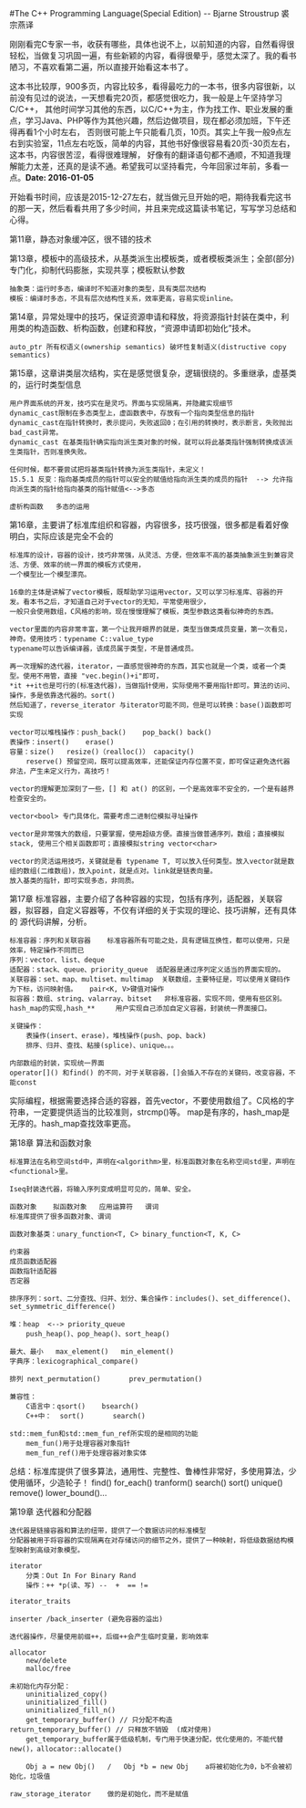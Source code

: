 #The C++ Programming Language(Special Edition) -- Bjarne Stroustrup 裘宗燕译

刚刚看完C专家一书，收获有哪些，具体也说不上，以前知道的内容，自然看得很轻松，当做复习巩固一遍，有些新颖的内容，看得很晕乎，感觉太深了。我的看书
陋习，不喜欢看第二遍，所以直接开始看这本书了。

这本书比较厚，900多页，内容比较多，看得最吃力的一本书，很多内容很新，以前没有见过的说法，一天想看完20页，都感觉很吃力，我一般是上午坚持学习C/C++，
其他时间学习其他的东西，以C/C++为主，作为找工作、职业发展的重点，学习Java、PHP等作为其他兴趣，然后边做项目，现在都必须加班，下午还得再看1个小时左右，
否则很可能上午只能看几页，10页。其实上午我一般9点左右到实验室，11点左右吃饭，简单的内容，其他书好像很容易看20页-30页左右，这本书，内容很苦涩，看得很难理解，
好像有的翻译语句都不通顺，不知道我理解能力太差，还真的是读不通。希望我可以坚持看完，今年回家过年前，多看一点。**Date: 2016-01-05**

开始看书时间，应该是2015-12-27左右，就当做元旦开始的吧，期待我看完这书的那一天，然后看看共用了多少时间，并且来完成这篇读书笔记，写写学习总结和心得。


第11章，静态对象缓冲区，很不错的技术

第13章，模板中的高级技术，从基类派生出模板类，或者模板类派生；全部(部分)专门化，抑制代码膨胀，实现共享；模板默认参数
	
	抽象类：运行时多态，编译时不知道对象的类型，具有类层次结构
	模板：编译时多态，不具有层次结构性关系，效率更高，容易实现inline。

第14章，异常处理中的技巧，保证资源申请和释放，将资源指针封装在类中，利用类的构造函数、析构函数，创建和释放，“资源申请即初始化”技术。
	
	auto_ptr 所有权语义(ownership semantics)	破坏性复制语义(distructive copy semantics)
	
第15章，这章讲类层次结构，实在是感觉很复杂，逻辑很绕的。多重继承，虚基类的，运行时类型信息

	用户界面系统的开发，技巧实在是灵巧。界面与实现隔离，并隐藏实现细节
	dynamic_cast限制在多态类型上，虚函数表中，存放有一个指向类型信息的指针
	dynamic_cast在指针转换时，表示提问，失败返回0；在引用的转换时，表示断言，失败抛出bad_cast异常。
	dynamic_cast 在基类指针确实指向派生类对象的时候，就可以将此基类指针强制转换成该派生类指针，否则准换失败。
	
	任何时候，都不要尝试把将基类指针转换为派生类指针，未定义！ 
	15.5.1 反变：指向基类成员的指针可以安全的赋值给指向派生类的成员的指针	--> 允许指向派生类的指针给指向基类的指针赋值<-->多态
	
	虚析构函数	多态的运用
	
第16章，主要讲了标准库组织和容器，内容很多，技巧很强，很多都是看着好像明白，实际应该是完全不会的

	标准库的设计，容器的设计，技巧非常强，从灵活、方便，但效率不高的基类抽象派生到兼容灵活、方便、效率的统一界面的模板方式使用，
	一个模型比一个模型漂亮。
	
	16章的主体是讲解了vector模板，既帮助学习运用vector，又可以学习标准库、容器的开发。看本书之后，才知道自己对于vector的无知，平常使用很少，
	一般只会使用数组，C风格的影响，现在慢慢理解了模板，类型参数这类看似神奇的东西。
	
	vector里面的内容非常丰富，第一个让我开眼界的就是，类型当做类成员变量，第一次看见，神奇。使用技巧：typename C::value_type 
	typename可以告诉编译器，该成员属于类型，不是普通成员。
	
	再一次理解的迭代器，iterator，一直感觉很神奇的东西，其实也就是一个类，或者一个类型。使用不用管，直接 "vec.begin()+i"即可，
	*it ++it也是可行的(标准迭代器)，当做指针使用，实际使用不要用指针即可。算法的访问、操作，多是依靠迭代器的。sort()
	然后知道了，reverse_iterator 与iterator可能不同，但是可以转换：base()函数即可实现
	
	vector可以堆栈操作：push_back()	pop_back() back()
	表操作：insert()	erase()
	容量：size()	resize()（realloc()）	capacity()	
		reserve() 预留空间，既可以提高效率，还能保证内存位置不变，即可保证避免迭代器非法，产生未定义行为，高技巧！
		
	vector的理解更加深刻了一些，[] 和 at() 的区别，一个是高效率不安全的，一个是有越界检查安全的。
		
	vector<bool> 专门具体化，需要考虑二进制位模拟寻址操作
	
	vector是非常强大的数组，只要掌握，使用超级方便。直接当做普通序列，数组；直接模拟stack, 使用三个相关函数即可；直接模拟string vector<char>
	
	vector的灵活运用技巧，关键就是看 typename T, 可以放入任何类型。放入vector就是数组的数组(二维数组)，放入point，就是点对。link就是链表向量。
	放入基类的指针，即可实现多态，非同质。

第17章 标准容器，主要介绍了各种容器的实现，包括有序列，适配器，关联容器，拟容器，自定义容器等，不仅有详细的关于实现的理论、技巧讲解，还有具体的
源代码讲解，分析。

	标准容器：序列和关联容器	标准容器所有可能之处，具有逻辑互换性，都可以使用，只是效率，特定操作不同而已
	序列：vector、list、deque
	适配器：stack、queue、priority_queue	适配器是通过序列定义适当的界面实现的。
	关联容器：set、map、multiset、multimap	关联数组，主要特征是，可以使用关键码作为下标，访问映射值。	pair<K, V>键值对操作
	拟容器：数组、string、valarray、bitset	非标准容器，实现不同，使用有些区别。
	hash_map的实现,hash_**		用户实现自己添加自定义容器，封装统一界面接口。
	
	关键操作：
		表操作(insert、erase)，堆栈操作(push、pop、back)
		排序、归并、查找、粘接(splice)、unique。。。
		
	内部数组的封装，实现统一界面
	operator[]() 和find() 的不同，对于关联容器，[]会插入不存在的关键码，改变容器，不能const
	
实际编程，根据需要选择合适的容器，首先vector，不要使用数组了。C风格的字符串，一定要提供适当的比较准则，strcmp()等。
map是有序的，hash_map是无序的。hash_map查找效率更高。
		
第18章 算法和函数对象
	
	标准算法在名称空间std中，声明在<algorithm>里，标准函数对象在名称空间std里，声明在<functional>里。
	
	Iseq封装迭代器，将输入序列变成明显可见的，简单、安全。
	
	函数对象	拟函数对象	应用运算符	谓词
	标准库提供了很多函数对象、谓词
	
	函数对象基类：unary_function<T, C>	binary_function<T, K, C>
	
	约束器
	成员函数适配器
	函数指针适配器
	否定器
	
	排序序列：sort、二分查找、归并、划分、集合操作：includes()、set_difference()、set_symmetric_difference()
	
	堆：heap	<--> priority_queue
		push_heap()、pop_heap()、sort_heap()	
	
	最大、最小	max_element()	min_element()
	字典序：lexicographical_compare()
	
	排列 next_permutation()		prev_permutation()
	
	兼容性：
		C语言中：qsort()	bsearch()
		C++中：  sort()		search()
		
	std::mem_fun和std::mem_fun_ref所实现的是相同的功能
		mem_fun()用于处理容器对象指针
		mem_fun_ref()用于处理容器对象实体
		
总结：标准库提供了很多算法，通用性、完整性、鲁棒性非常好，多使用算法，少使用循环，少造轮子！
find()	for_each()	tranform()	search()	sort()	unique()	remove()	lower_bound()...

第19章 迭代器和分配器 
	
	迭代器是链接容器和算法的纽带，提供了一个数据访问的标准模型
	分配器被用于将容器的实现隔离在对存储访问的细节之外，提供了一种映射，将低级数据结构模型映射到高级对象模型。
	
	iterator
		分类：Out In For Binary Rand
		操作：++ *p(读、写) --  +  == !=  
	
	iterator_traits
	
	inserter /back_inserter	(避免容器的溢出)
	
	迭代器操作，尽量使用前缀++，后缀++会产生临时变量，影响效率
	
	allocator
		new/delete
		malloc/free
	
	未初始化内存分配：
		uninitialized_copy()
		uninitialized_fill()
		uninitialized_fill_n()
		get_temporary_buffer() // 只分配不构造		return_temporary_buffer() // 只释放不销毁  (成对使用)
		get_temporary_buffer属于低级机制，专门用于快速分配，优化使用的，不能代替new()，allocator::allocate()
		
		Obj a = new Obj()	/	Obj *b = new Obj	a将被初始化为0，b不会被初始化，垃圾值
		
	raw_storage_iterator	做的是初始化，而不是赋值
	
	